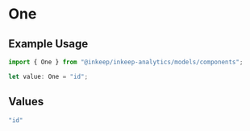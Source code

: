 # One

## Example Usage

```typescript
import { One } from "@inkeep/inkeep-analytics/models/components";

let value: One = "id";
```

## Values

```typescript
"id"
```